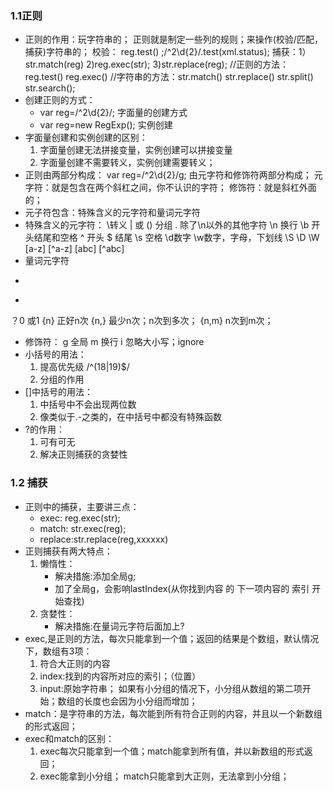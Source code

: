 ### 1.1正则
- 正则的作用：玩字符串的；
正则就是制定一些列的规则；来操作(校验/匹配，捕获)字符串的；
校验： reg.test() ;/^2\d{2}/.test(xml.status);
捕获：1）str.match(reg)  2)reg.exec(str);  3)str.replace(reg);
//正则的方法： reg.test()  reg.exec()
//字符串的方法：str.match() str.replace()  str.split() str.search();
- 创建正则的方式：
    + var reg=/^2\d{2}/; 字面量的创建方式
    + var reg=new RegExp(); 实例创建
- 字面量创建和实例创建的区别：
    1. 字面量创建无法拼接变量，实例创建可以拼接变量 
    2. 字面量创建不需要转义，实例创建需要转义；
- 正则由两部分构成： var reg=/^2\d{2}/g;
    由元字符和修饰符两部分构成；
    元字符：就是包含在两个斜杠之间，你不认识的字符；
    修饰符：就是斜杠外面的；
- 元子符包含：特殊含义的元字符和量词元字符
- 特殊含义的元字符：
\转义
| 或
() 分组
. 除了\n以外的其他字符
\n 换行
\b 开头结尾和空格
^ 开头
$ 结尾
\s 空格 \d数字 \w数字，字母，下划线
\S      \D    \W
[a-z] [^a-z]
[abc] [^abc]
- 量词元字符
*
+
？0 或1
{n} 正好n次
{n,} 最少n次；n次到多次；
{n,m} n次到m次；
- 修饰符：
g 全局
m 换行
i 忽略大小写；ignore
- 小括号的用法：
    1. 提高优先级 /^(18|19)$/
    2. 分组的作用
- []中括号的用法：
    1. 中括号中不会出现两位数
    2. 像类似于.-之类的，在中括号中都没有特殊函数
- ?的作用：
    1. 可有可无
    2. 解决正则捕获的贪婪性
    
### 1.2 捕获
- 正则中的捕获，主要讲三点：
    + exec: reg.exec(str);
    + match: str.exec(reg);
    + replace:str.replace(reg,xxxxxx)
- 正则捕获有两大特点：
    1. 懒惰性：
        + 解决措施:添加全局g;
        + 加了全局g，会影响lastIndex(从你找到内容 的 下一项内容的 索引 开始查找)
    2. 贪婪性：
        + 解决措施:在量词元字符后面加上?
-  exec,是正则的方法，每次只能拿到一个值；返回的结果是个数组，默认情况下，数组有3项：
    1. 符合大正则的内容
    2. index:找到的内容所对应的索引；（位置）
    3. input:原始字符串；
    如果有小分组的情况下，小分组从数组的第二项开始；数组的长度也会因为小分组而增加；
- match：是字符串的方法，每次能到所有符合正则的内容，并且以一个新数组的形式返回；
- exec和match的区别：
    1. exec每次只能拿到一个值；match能拿到所有值，并以新数组的形式返回；
    2. exec能拿到小分组； match只能拿到大正则，无法拿到小分组；
    
    
    
    
    
    
    
    
    